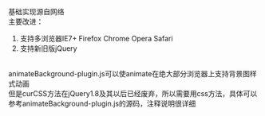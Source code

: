 基础实现源自网络<br>
主要改进：<br>
1. 支持多浏览器IE7+ Firefox Chrome Opera Safari<br>
2. 支持新旧版jQuery<br>
<br>
animateBackground-plugin.js可以使animate在绝大部分浏览器上支持背景图样式动画<br>
但是curCSS方法在jQuery1.8及其以后已经废弃，所以需要用css方法，具体可以参考animateBackground-plugin.js的源码，注释说明很详细
